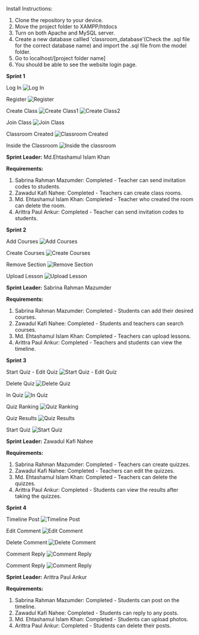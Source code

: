 Install Instructions:

1. Clone the repository to your device.
2. Move the project folder to XAMPP/htdocs
3. Turn on both Apache and MySQL server.
4. Create a new database callled 'classroom_database'(Check the .sql file for the correct database name) and import the .sql file from the model folder.
5. Go to localhost/[project folder name]
6. You should be able to see the website login page.

**Sprint 1**

Log In
![Log In](assets/Sprint1/registerPHP.png)

Register
![Register](assets/Sprint1/NeedACCPHP.png)

Create Class
![Create Class1](assets/Sprint1/CreatCLassPHP.png)
![Create Class2](assets/Sprint1/ClassRoomCreation.png)

Join Class
![Join Class](assets/Sprint1/JoinClass.png)

Classroom Created
![Classroom Created](assets/Sprint1/CLassRoomCreationDone.png)

Inside the Classroom
![Inside the classroom](assets/Sprint1/OurRoom.png)

**Sprint Leader:** Md.Ehtashamul Islam Khan

**Requirements:**

1. Sabrina Rahman Mazumder: Completed - Teacher can send invitation codes to students.
2. Zawadul Kafi Nahee: Completed - Teachers can create class rooms.
3. Md. Ehtashamul Islam Khan: Completed - Teacher who created the room can delete the room.
4. Arittra Paul Ankur: Completed - Teacher can send invitation codes to students.

**Sprint 2**

Add Courses
![Add Courses](assets/Sprint2/addcourses.png)

Create Courses
![Create Courses](assets/Sprint2/createcourses.png)

Remove Section
![Remove Section](assets/Sprint2/removesection.png)

Upload Lesson
![Upload Lesson](assets/Sprint2/uploadsection.png)

**Sprint Leader:** Sabrina Rahman Mazumder

**Requirements:**

1. Sabrina Rahman Mazumder: Completed - Students can add their desired courses.
2. Zawadul Kafi Nahee: Completed - Students and teachers can search courses.
3. Md. Ehtashamul Islam Khan: Completed - Teachers can upload lessons.
4. Arittra Paul Ankur: Completed - Teachers and students can view the timeline.

**Sprint 3**

Start Quiz - Edit Quiz
![Start Quiz - Edit Quiz](assets/Sprint3/CreateQuizEditQuiz.png)

Delete Quiz
![Delete Quiz](assets/Sprint3/DeleteQuiz.png)

In Quiz
![In Quiz](assets/Sprint3/InQuiz.png)

Quiz Ranking
![Quiz Ranking](assets/Sprint3/QuizRanking.png)

Quiz Results
![Quiz Results](assets/Sprint3/QuizResults.png)

Start Quiz
![Start Quiz](assets/Sprint3/StartQuiz.png)

**Sprint Leader:** Zawadul Kafi Nahee

**Requirements:**

1. Sabrina Rahman Mazumder: Completed - Teachers can create quizzes.
2. Zawadul Kafi Nahee: Completed - Teachers can edit the quizzes.
3. Md. Ehtashamul Islam Khan: Completed - Teachers can delete the quizzes.
4. Arittra Paul Ankur: Completed - Students can view the results after taking the quizzes.

**Sprint 4**

Timeline Post
![Timeline Post](assets/Sprint4/Post.png)

Edit Comment
![Edit Comment](assets/Sprint4/Edit.png)

Delete Comment
![Delete Comment](assets/Sprint4/Delete.png)

Comment Reply
![Comment Reply](assets/Sprint4/Comment1.png)

Comment Reply
![Comment Reply](assets/Sprint4/Comment2.png)

**Sprint Leader:** Arittra Paul Ankur

**Requirements:**

1. Sabrina Rahman Mazumder: Completed - Students can post on the timeline.
2. Zawadul Kafi Nahee: Completed - Students can reply to any posts.
3. Md. Ehtashamul Islam Khan: Completed - Students can upload photos.
4. Arittra Paul Ankur: Completed - Students can delete their posts.
